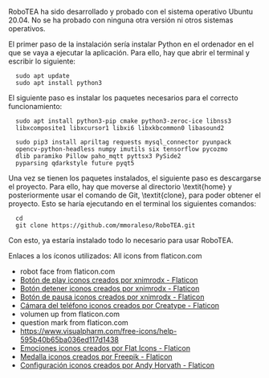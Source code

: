 RoboTEA ha sido desarrollado y probado con el sistema operativo Ubuntu 20.04. No se ha probado con ninguna otra versión ni otros sistemas operativos.

El primer paso de la instalación sería instalar Python en el ordenador en el que se vaya a ejecutar la aplicación. Para ello, hay que abrir el terminal y escribir lo siguiente:
```
  sudo apt update
  sudo apt install python3
```

El siguiente paso es instalar los paquetes necesarios para el correcto funcionamiento:
```
  sudo apt install python3-pip cmake python3-zeroc-ice libnss3 
  libxcomposite1 libxcursor1 libxi6 libxkbcommon0 libasound2
  
  sudo pip3 install apriltag requests mysql_connector pyunpack 
  opencv-python-headless numpy imutils six tensorflow pycozmo 
  dlib paramiko Pillow paho_mqtt pyttsx3 PySide2 
  pyparsing qdarkstyle future pyqt5
```

Una vez se tienen los paquetes instalados, el siguiente paso es descargarse el proyecto. Para ello, hay que moverse al directorio \textit{home} y posteriormente usar el comando de Git, \textit{clone}, para poder obtener el proyecto. Esto se haría ejecutando en el terminal los siguientes comandos:
```
  cd
  git clone https://github.com/mmoraleso/RoboTEA.git

```
Con esto, ya estaría instalado todo lo necesario para usar RoboTEA.


Enlaces a los íconos utilizados:
All icons from flaticon.com
- robot face from flaticon.com
- <a href="https://www.flaticon.es/iconos-gratis/boton-de-play" title="botón de play iconos">Botón de play iconos creados por xnimrodx - Flaticon</a>
- <a href="https://www.flaticon.es/iconos-gratis/boton-detener" title="botón detener iconos">Botón detener iconos creados por xnimrodx - Flaticon</a>
- <a href="https://www.flaticon.es/iconos-gratis/boton-de-pausa" title="botón de pausa iconos">Botón de pausa iconos creados por xnimrodx - Flaticon</a>
- <a href="https://www.flaticon.es/iconos-gratis/camara-del-telefono" title="cámara del teléfono iconos">Cámara del teléfono iconos creados por Creatype - Flaticon</a>
- volumen up from flaticon.com
- question mark from flaticon.com
- https://www.visualpharm.com/free-icons/help-595b40b65ba036ed117d1438
- <a href="https://www.flaticon.es/iconos-gratis/emociones" title="emociones iconos">Emociones iconos creados por Flat Icons - Flaticon</a>
- <a href="https://www.flaticon.es/iconos-gratis/medalla" title="medalla iconos">Medalla iconos creados por Freepik - Flaticon</a>
- <a href="https://www.flaticon.es/iconos-gratis/configuracion" title="configuración iconos">Configuración iconos creados por Andy Horvath - Flaticon</a>
